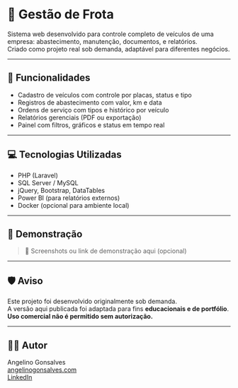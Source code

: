 # 🚛 Gestão de Frota

Sistema web desenvolvido para controle completo de veículos de uma empresa: abastecimento, manutenção, documentos, e relatórios.  
Criado como projeto real sob demanda, adaptável para diferentes negócios.

---

## 🎯 Funcionalidades

- Cadastro de veículos com controle por placas, status e tipo
- Registros de abastecimento com valor, km e data
- Ordens de serviço com tipos e histórico por veículo
- Relatórios gerenciais (PDF ou exportação)
- Painel com filtros, gráficos e status em tempo real

---

## 💻 Tecnologias Utilizadas

- PHP (Laravel)
- SQL Server / MySQL
- jQuery, Bootstrap, DataTables
- Power BI (para relatórios externos)
- Docker (opcional para ambiente local)

---

## 📸 Demonstração

> 🚧 Screenshots ou link de demonstração aqui (opcional)

---

## 🛡️ Aviso

Este projeto foi desenvolvido originalmente sob demanda.  
A versão aqui publicada foi adaptada para fins **educacionais e de portfólio**.  
**Uso comercial não é permitido sem autorização.**

---

## 🧑‍💻 Autor

Angelino Gonsalves  
[angelinogonsalves.com](https://angelinogonsalves.com)  
[LinkedIn](https://linkedin.com/in/angelino-gonsalves)
